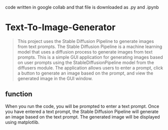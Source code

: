 code written in google collab and that file is downloaded as .py and .ipynb



# Text-To-Image-Generator


> This project uses the Stable Diffusion Pipeline to generate images from text prompts. The Stable Diffusion Pipeline is a machine learning model that uses a diffusion process to generate images from text prompts.
> This is a simple GUI application for generating images based on user prompts using the StableDiffusionPipeline model from the diffusers module. The application allows users to enter a prompt, click a button to generate an image based on the prompt, and view the generated image in the GUI window.

## function

When you run the code, you will be prompted to enter a text prompt. Once you have entered a text prompt, the Stable Diffusion Pipeline will generate an image based on the text prompt. The generated image will be displayed using matplotlib.



